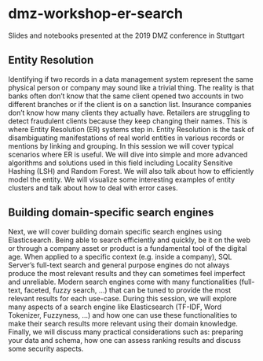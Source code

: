 # dmz-workshop-er-search

Slides and notebooks presented at the 2019 DMZ conference in Stuttgart

## Entity Resolution

Identifying if two records in a data management system represent the same physical person or company may sound like a trivial thing. The reality is that banks often don’t know that the same client opened two accounts in two different branches or if the client is on a sanction list. Insurance companies don’t know how many clients they actually have. Retailers are struggling to detect fraudulent clients because they keep changing their names. This is where Entity Resolution (ER) systems step in. Entity Resolution is the task of disambiguating manifestations of real world entities in various records or mentions by linking and grouping. In this session we will cover typical scenarios where ER is useful. We will dive into simple and more advanced algorithms and solutions used in this field including Locality Sensitive Hashing (LSH) and Random Forest. We will also talk about how to efficiently model the entity. We will visualize some interesting examples of entity clusters and talk about how to deal with error cases.

## Building domain-specific search engines

Next, we will cover building domain specific search engines using Elasticsearch. Being able to search efficiently and quickly, be it on the web or through a company asset or product is a fundamental tool of the digital age. When applied to a specific context (e.g. inside a company), SQL Server’s full-text search and general purpose engines do not always produce the most relevant results and they can sometimes feel imperfect and unreliable. Modern search engines come with many functionalities (full-text, faceted, fuzzy search, …) that can be tuned to provide the most relevant results for each use-case. During this session, we will explore many aspects of a search engine like Elasticsearch (TF-IDF, Word Tokenizer, Fuzzyness, …) and how one can use these functionalities to make their search results more relevant using their domain knowledge. Finally, we will discuss many practical considerations such as: preparing your data and schema, how one can assess ranking results and discuss some security aspects.